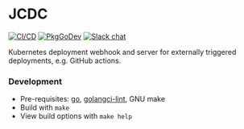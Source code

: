# JCDC

[![CI/CD](https://github.com/foxygoat/jcdc/workflows/CI/CD/badge.svg?branch=master)](https://github.com/foxygoat/jcdc/actions?query=workflow%3ACI%2FCD+branch%3Amaster)
[![PkgGoDev](https://pkg.go.dev/badge/mod/foxygo.at/jcdc)](https://pkg.go.dev/mod/foxygo.at/jcdc)
[![Slack chat](https://img.shields.io/badge/slack-gophers-795679?logo=slack)](https://gophers.slack.com/messages/foxygoat)

Kubernetes deployment webhook and server for externally triggered
deployments, e.g. GitHub actions.

### Development

- Pre-requisites: [go](https://golang.org), [golangci-lint](https://github.com/golangci/golangci-lint/releases/tag/v1.33.2), GNU make
- Build with `make`
- View build options with `make help`
